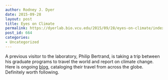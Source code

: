 ```yaml
---
author: Rodney J. Dyer
date: 2015-09-28
layout: post
title: Eyes on Climate
permalink: https://dyerlab.bio.vcu.edu/2015/09/28/eyes-on-climate/index.html
post_id: 664
categories: 
- Uncategorized
---
```

A previous visitor to the laboratory, Philip Bertrand, is taking a trip between his graduate programs to travel the world and report on climate change.  Here is ongoing 
[blog](http://www.eyesonclimate.org/), cataloging their travel from across the globe.  Definitely worth following.
